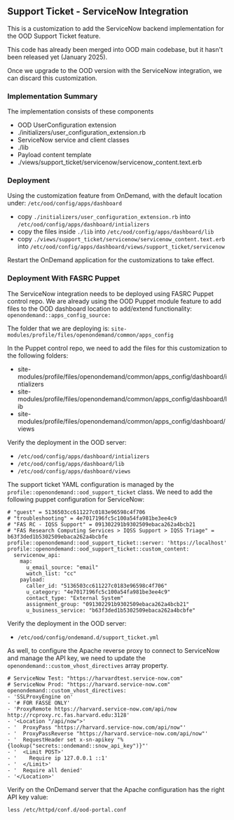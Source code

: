 ## Support Ticket - ServiceNow Integration
This is a customization to add the ServiceNow backend implementation for the OOD Support Ticket feature.

This code has already been merged into OOD main codebase, but it hasn't been released yet (January 2025).

Once we upgrade to the OOD version with the ServiceNow integration, we can discard this customization.

### Implementation Summary
The implementation consists of these components
- OOD UserConfiguration extension
- ./initializers/user_configuration_extension.rb
- ServiceNow service and client classes
- ./lib
- Payload content template
- ./views/support_ticket/servicenow/servicenow_content.text.erb

### Deployment
Using the customization feature from OnDemand, with the default location under: `/etc/ood/config/apps/dashboard`
- copy `./initializers/user_configuration_extension.rb` into `/etc/ood/config/apps/dashboard/intializers`
- copy the files inside `./lib` into `/etc/ood/config/apps/dashboard/lib`
- copy `./views/support_ticket/servicenow/servicenow_content.text.erb` into `/etc/ood/config/apps/dashboard/views/support_ticket/servicenow`

Restart the OnDemand application for the customizations to take effect.

### Deployment With FASRC Puppet
The ServiceNow integration needs to be deployed using FASRC Puppet control repo. We are already using the OOD Puppet module feature to add files to the OOD dashboard location to add/extend functionality:
`openondemand::apps_config_source:`

The folder that we are deploying is: `site-modules/profile/files/openondemand/common/apps_config`

In the Puppet control repo, we need to add the files for this customization to the following folders:
- site-modules/profile/files/openondemand/common/apps_config/dashboard/intializers
- site-modules/profile/files/openondemand/common/apps_config/dashboard/lib
- site-modules/profile/files/openondemand/common/apps_config/dashboard/views

Verify the deployment in the OOD server:
 - `/etc/ood/config/apps/dashboard/intializers`
 - `/etc/ood/config/apps/dashboard/lib`
 - `/etc/ood/config/apps/dashboard/views`

The support ticket YAML configuration is managed by the `profile::openondemand::ood_support_ticket` class.
We need to add the following puppet configuration for ServiceNow:
```
# "guest" = 5136503cc611227c0183e96598c4f706
# "troubleshooting" = 4e7017196fc5c100a54fa981be3ee4c9
# "FAS RC - IQSS Support" = 091302291b9302509ebaca262a4bcb21
# "FAS Research Computing Services > IQSS Support > IQSS Triage" = b63f3ded1b5302509ebaca262a4bcbfe   
profile::openondemand::ood_support_ticket::server: 'https://localhost'
profile::openondemand::ood_support_ticket::custom_content:
  servicenow_api:
    map:
      u_email_source: "email"
      watch_list: "cc"
    payload:
      caller_id: "5136503cc611227c0183e96598c4f706"
      u_category: "4e7017196fc5c100a54fa981be3ee4c9"
      contact_type: "External System"
      assignment_group: "091302291b9302509ebaca262a4bcb21"
      u_business_service: "b63f3ded1b5302509ebaca262a4bcbfe"
```

Verify the deployment in the OOD server:
 - `/etc/ood/config/ondemand.d/support_ticket.yml`

As well, to configure the Apache reverse proxy to connect to ServiceNow and manage the API key, we need to update the `openondemand::custom_vhost_directives` array property.

```
# ServiceNow Test: "https://harvardtest.service-now.com"
# ServiceNow Prod: "https://harvard.service-now.com"
openondemand::custom_vhost_directives:
- 'SSLProxyEngine on'
- '# FOR FASSE ONLY'
- 'ProxyRemote https://harvard.service-now.com/api/now http://rcproxy.rc.fas.harvard.edu:3128'
- '<Location "/api/now">'
- '  ProxyPass "https://harvard.service-now.com/api/now"'
- '  ProxyPassReverse "https://harvard.service-now.com/api/now"'
- '  RequestHeader set x-sn-apikey "%{lookup("secrets::ondemand::snow_api_key")}"'
- '  <Limit POST>'
- '    Require ip 127.0.0.1 ::1'
- '  </Limit>'
- '  Require all denied'
- '</Location>'
```

Verify on the OnDemand server that the Apache configuration has the right API key value:
```
less /etc/httpd/conf.d/ood-portal.conf
```